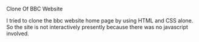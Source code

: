 Clone Of BBC Website

I tried to clone the bbc website home page by using HTML and CSS alone. So the site is not interactively presently because there was no javascript involved.
